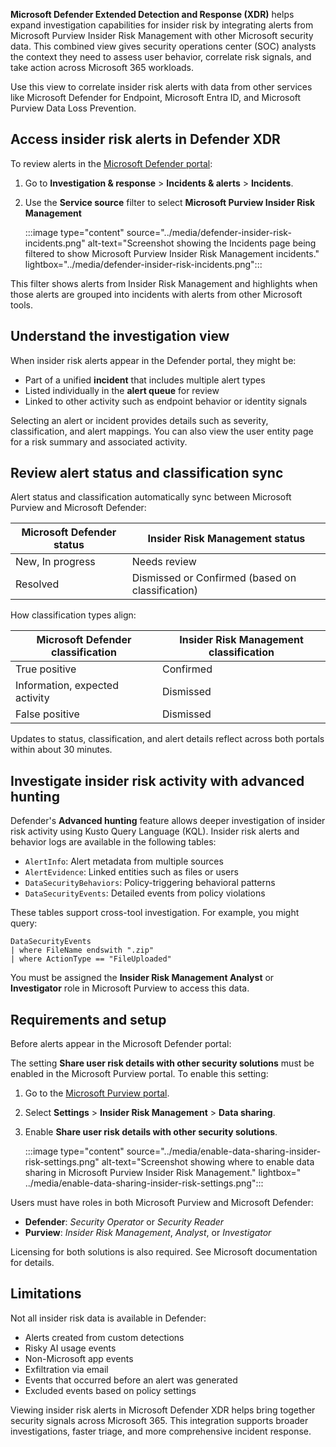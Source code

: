 **Microsoft Defender Extended Detection and Response (XDR)** helps expand investigation capabilities for insider risk by integrating alerts from Microsoft Purview Insider Risk Management with other Microsoft security data. This combined view gives security operations center (SOC) analysts the context they need to assess user behavior, correlate risk signals, and take action across Microsoft 365 workloads.

Use this view to correlate insider risk alerts with data from other services like Microsoft Defender for Endpoint, Microsoft Entra ID, and Microsoft Purview Data Loss Prevention.

## Access insider risk alerts in Defender XDR

To review alerts in the [Microsoft Defender portal](https://security.microsoft.com/):

1. Go to **Investigation & response** > **Incidents & alerts** > **Incidents**.
1. Use the **Service source** filter to select **Microsoft Purview Insider Risk Management**

   :::image type="content" source="../media/defender-insider-risk-incidents.png" alt-text="Screenshot showing the Incidents page being filtered to show Microsoft Purview Insider Risk Management incidents." lightbox="../media/defender-insider-risk-incidents.png":::

This filter shows alerts from Insider Risk Management and highlights when those alerts are grouped into incidents with alerts from other Microsoft tools.

## Understand the investigation view

When insider risk alerts appear in the Defender portal, they might be:

- Part of a unified **incident** that includes multiple alert types
- Listed individually in the **alert queue** for review
- Linked to other activity such as endpoint behavior or identity signals

Selecting an alert or incident provides details such as severity, classification, and alert mappings. You can also view the user entity page for a risk summary and associated activity.

## Review alert status and classification sync

Alert status and classification automatically sync between Microsoft Purview and Microsoft Defender:

| Microsoft Defender status | Insider Risk Management status |
|-----|-----|
| New, In progress | Needs review |
| Resolved | Dismissed or Confirmed (based on classification) |

How classification types align:

| Microsoft Defender classification | Insider Risk Management classification |
|-----|-----|
| True positive | Confirmed |
| Information, expected activity   | Dismissed |
| False positive | Dismissed |

Updates to status, classification, and alert details reflect across both portals within about 30 minutes.

## Investigate insider risk activity with advanced hunting

Defender's **Advanced hunting** feature allows deeper investigation of insider risk activity using Kusto Query Language (KQL). Insider risk alerts and behavior logs are available in the following tables:

- `AlertInfo`: Alert metadata from multiple sources
- `AlertEvidence`: Linked entities such as files or users
- `DataSecurityBehaviors`: Policy-triggering behavioral patterns
- `DataSecurityEvents`: Detailed events from policy violations

These tables support cross-tool investigation. For example, you might query:

```kusto
DataSecurityEvents
| where FileName endswith ".zip"
| where ActionType == "FileUploaded"
```

You must be assigned the **Insider Risk Management Analyst** or **Investigator** role in Microsoft Purview to access this data.

## Requirements and setup

Before alerts appear in the Microsoft Defender portal:

The setting **Share user risk details with other security solutions** must be enabled in the Microsoft Purview portal. To enable this setting:

1. Go to the [Microsoft Purview portal](https://purview.microsoft.com/).
1. Select **Settings** > **Insider Risk Management** > **Data sharing**.
1. Enable **Share user risk details with other security solutions**.

   :::image type="content" source="../media/enable-data-sharing-insider-risk-settings.png" alt-text="Screenshot showing where to enable data sharing in Microsoft Purview Insider Risk Management." lightbox=" ../media/enable-data-sharing-insider-risk-settings.png":::

Users must have roles in both Microsoft Purview and Microsoft Defender:

- **Defender**: _Security Operator_ or _Security Reader_
- **Purview**: _Insider Risk Management_, _Analyst_, or _Investigator_

Licensing for both solutions is also required. See Microsoft documentation for details.

## Limitations

Not all insider risk data is available in Defender:

- Alerts created from custom detections
- Risky AI usage events
- Non-Microsoft app events
- Exfiltration via email
- Events that occurred before an alert was generated
- Excluded events based on policy settings

Viewing insider risk alerts in Microsoft Defender XDR helps bring together security signals across Microsoft 365. This integration supports broader investigations, faster triage, and more comprehensive incident response.
